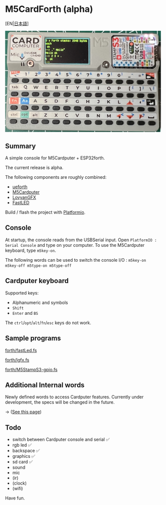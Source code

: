 # M5CardForth (alpha)

[EN|[日本語](readmeJa.md)]

![M5CardForth](media/M5CardForth.png)

## Summary 

A simple console for M5Cardputer + ESP32forth.

The current release is alpha.

The following components are roughly combined:

* [ueforth](https://github.com/flagxor/ueforth)
* [M5Cardputer](https://github.com/m5stack/M5Cardputer)
* [LovyanGFX](https://github.com/lovyan03/LovyanGFX)
* [FastLED](https://github.com/FastLED/FastLED)

Build / flash the project with [Platformio](https://platformio.org/).

## Console

At startup, the console reads from the USBSerial input. Open `PlatformIO : Serial Console` and type on your computer. To use the M5Cardputer keyboard, type `m5key-on`. 

The following words can be used to switch the console I/O : `m5key-on m5key-off m5type-on m5type-off`

## Cardputer keyboard

Supported keys:

* Alphanumeric and symbols
* `Shift`
* `Enter` and `BS`

The `ctrl`/`opt`/`alt`/`fn`/`esc` keys do not work.

## Sample programs

[forth/fastLed.fs](forth/fastLed.fs) 

[forth/lgfx.fs](forth/lgfx.fs)

[forth/M5StampS3-gpio.fs](forth/M5StampS3-gpio.fs) 

## Additional Internal words

Newly defined words to access Cardputer features. Currently under development, the specs will be changed in the future.

-> ([See this page](cpwords.md))

## Todo

* switch between Cardputer console and serial ✅
* rgb led ✅
* backspace ✅
* graphics ✅
* sd card ✅
* sound 
* mic
* (ir)
* (clock)
* (wifi)

Have fun.